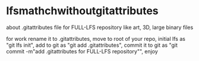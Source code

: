 # lfsmathchwithoutgitattributes

about
.gitattributes file for FULL-LFS repository like art, 3D, large binary files

for work rename it to .gitattributes, move to root of your repo, initial lfs as "git lfs init", add to git as "git add .gitattributes", 
commit it to git as "git commit -m"add .gitattributes for FULL-LFS repository"", enjoy

